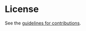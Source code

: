 # License

See the
[guidelines for contributions](https://github.com/igorlord/draft-lubashev-quic-partial-reliability/blob/master/CONTRIBUTING.md).
